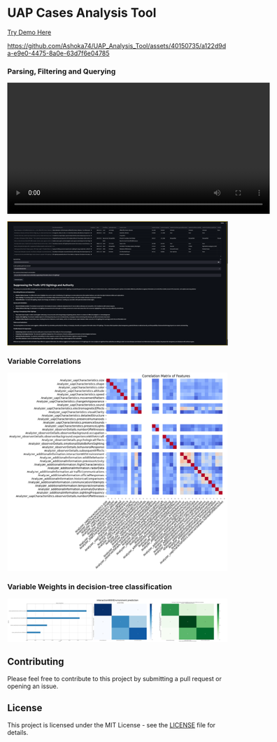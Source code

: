 <h1>UAP Cases Analysis Tool</h1>

[Try Demo Here](https://huggingface.co/spaces/Ashoka74/UFOSINT)


https://github.com/Ashoka74/UAP_Analysis_Tool/assets/40150735/a122d9da-e9e0-4475-8a0e-63d7f6e04785

<h3>Parsing, Filtering and Querying</h3>
<video width="600" controls>
  <source src="https://youtu.be/AaNEORiyyA8?si=w-4TFW-vvccnH7uD" type="video/mp4">
  Your browser does not support the video tag.
</video>


![Parsing, Filtering and Querying](UFO_APP_SCREENSHOT.png?raw=true "Parsing, Filtering and Querying")
</br>
<h3>Variable Correlations</h3>

![Variable Correlations](corr_grouped_features.png?raw=true "Correlation of Variables")</br>
<h3>Variable Weights in decision-tree classification</h3> 

![Analysis of Variable importances](Analyzer_additionalInformation.interactionWithEnvironment_0.75_prediction_XGB.jpeg?raw=true "Variable weights for decision-tree classification")

## Contributing

Please feel free to contribute to this project by submitting a pull request or opening an issue.

## License

This project is licensed under the MIT License - see the [LICENSE](LICENSE) file for details.
